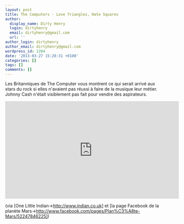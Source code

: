 ```yaml
---
layout: post
title: The Computers - Love Triangles, Hate Squares
author:
  display_name: Dirty Henry
  login: dirtyhenry
  email: dirtyhenry@gmail.com
  url: ''
author_login: dirtyhenry
author_email: dirtyhenry@gmail.com
wordpress_id: 1204
date: '2013-03-27 15:20:31 +0100'
categories: []
tags: []
comments: []
---
```

Les Britanniques de The Computer vous montrent ce qui serait arrivé aux stars du rock si elles n'avaient pas réussi à faire de la musique leur métier. Johnny Cash n'était visiblement pas fait pour vendre des aspirateurs.

<iframe width="560" height="315" src="http://www.youtube.com/embed/5bdaVOAFKxg" frameborder="0" allowfullscreen></iframe>

(via [One Little Indian->http://www.indian.co.uk] et [la page Facebook de la planète Mars->http://www.facebook.com/pages/Plan%C3%A8te-Mars/52247846225])
